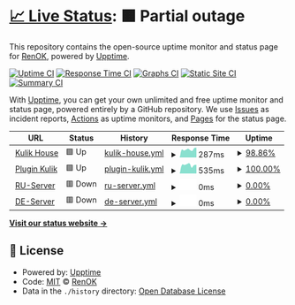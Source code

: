 # [📈 Live Status](https://uptime.kulik.uz): <!--live status--> **🟧 Partial outage**

This repository contains the open-source uptime monitor and status page for [RenOK](https://uptime.kulik.uz), powered by [Upptime](https://github.com/upptime/upptime).

[![Uptime CI](https://github.com/totavok8/uptime_kulik/workflows/Uptime%20CI/badge.svg)](https://github.com/totavok8/uptime_kulik/actions?query=workflow%3A%22Uptime+CI%22)
[![Response Time CI](https://github.com/totavok8/uptime_kulik/workflows/Response%20Time%20CI/badge.svg)](https://github.com/totavok8/uptime_kulik/actions?query=workflow%3A%22Response+Time+CI%22)
[![Graphs CI](https://github.com/totavok8/uptime_kulik/workflows/Graphs%20CI/badge.svg)](https://github.com/totavok8/uptime_kulik/actions?query=workflow%3A%22Graphs+CI%22)
[![Static Site CI](https://github.com/totavok8/uptime_kulik/workflows/Static%20Site%20CI/badge.svg)](https://github.com/totavok8/uptime_kulik/actions?query=workflow%3A%22Static+Site+CI%22)
[![Summary CI](https://github.com/totavok8/uptime_kulik/workflows/Summary%20CI/badge.svg)](https://github.com/totavok8/uptime_kulik/actions?query=workflow%3A%22Summary+CI%22)

With [Upptime](https://upptime.js.org), you can get your own unlimited and free uptime monitor and status page, powered entirely by a GitHub repository. We use [Issues](https://github.com/totavok8/uptime_kulik/issues) as incident reports, [Actions](https://github.com/totavok8/uptime_kulik/actions) as uptime monitors, and [Pages](https://uptime.kulik.uz) for the status page.

<!--start: status pages-->
<!-- This summary is generated by Upptime (https://github.com/upptime/upptime) -->
<!-- Do not edit this manually, your changes will be overwritten -->
<!-- prettier-ignore -->
| URL | Status | History | Response Time | Uptime |
| --- | ------ | ------- | ------------- | ------ |
| <img alt="" src="https://icons.duckduckgo.com/ip3/null.ico" height="13"> [Kulik House](cloud.kulik.uz) | 🟩 Up | [kulik-house.yml](https://github.com/totavok8/uptime_kulik/commits/HEAD/history/kulik-house.yml) | <details><summary><img alt="Response time graph" src="./graphs/kulik-house/response-time-week.png" height="20"> 287ms</summary><br><a href="https://totavok8.github.io/uptime_kulik/history/kulik-house"><img alt="Response time 311" src="https://img.shields.io/endpoint?url=https%3A%2F%2Fraw.githubusercontent.com%2Ftotavok8%2Fuptime_kulik%2FHEAD%2Fapi%2Fkulik-house%2Fresponse-time.json"></a><br><a href="https://totavok8.github.io/uptime_kulik/history/kulik-house"><img alt="24-hour response time 351" src="https://img.shields.io/endpoint?url=https%3A%2F%2Fraw.githubusercontent.com%2Ftotavok8%2Fuptime_kulik%2FHEAD%2Fapi%2Fkulik-house%2Fresponse-time-day.json"></a><br><a href="https://totavok8.github.io/uptime_kulik/history/kulik-house"><img alt="7-day response time 287" src="https://img.shields.io/endpoint?url=https%3A%2F%2Fraw.githubusercontent.com%2Ftotavok8%2Fuptime_kulik%2FHEAD%2Fapi%2Fkulik-house%2Fresponse-time-week.json"></a><br><a href="https://totavok8.github.io/uptime_kulik/history/kulik-house"><img alt="30-day response time 311" src="https://img.shields.io/endpoint?url=https%3A%2F%2Fraw.githubusercontent.com%2Ftotavok8%2Fuptime_kulik%2FHEAD%2Fapi%2Fkulik-house%2Fresponse-time-month.json"></a><br><a href="https://totavok8.github.io/uptime_kulik/history/kulik-house"><img alt="1-year response time 311" src="https://img.shields.io/endpoint?url=https%3A%2F%2Fraw.githubusercontent.com%2Ftotavok8%2Fuptime_kulik%2FHEAD%2Fapi%2Fkulik-house%2Fresponse-time-year.json"></a></details> | <details><summary><a href="https://totavok8.github.io/uptime_kulik/history/kulik-house">98.86%</a></summary><a href="https://totavok8.github.io/uptime_kulik/history/kulik-house"><img alt="All-time uptime 91.35%" src="https://img.shields.io/endpoint?url=https%3A%2F%2Fraw.githubusercontent.com%2Ftotavok8%2Fuptime_kulik%2FHEAD%2Fapi%2Fkulik-house%2Fuptime.json"></a><br><a href="https://totavok8.github.io/uptime_kulik/history/kulik-house"><img alt="24-hour uptime 100.00%" src="https://img.shields.io/endpoint?url=https%3A%2F%2Fraw.githubusercontent.com%2Ftotavok8%2Fuptime_kulik%2FHEAD%2Fapi%2Fkulik-house%2Fuptime-day.json"></a><br><a href="https://totavok8.github.io/uptime_kulik/history/kulik-house"><img alt="7-day uptime 98.86%" src="https://img.shields.io/endpoint?url=https%3A%2F%2Fraw.githubusercontent.com%2Ftotavok8%2Fuptime_kulik%2FHEAD%2Fapi%2Fkulik-house%2Fuptime-week.json"></a><br><a href="https://totavok8.github.io/uptime_kulik/history/kulik-house"><img alt="30-day uptime 98.39%" src="https://img.shields.io/endpoint?url=https%3A%2F%2Fraw.githubusercontent.com%2Ftotavok8%2Fuptime_kulik%2FHEAD%2Fapi%2Fkulik-house%2Fuptime-month.json"></a><br><a href="https://totavok8.github.io/uptime_kulik/history/kulik-house"><img alt="1-year uptime 91.35%" src="https://img.shields.io/endpoint?url=https%3A%2F%2Fraw.githubusercontent.com%2Ftotavok8%2Fuptime_kulik%2FHEAD%2Fapi%2Fkulik-house%2Fuptime-year.json"></a></details>
| <img alt="" src="https://icons.duckduckgo.com/ip3/cdn.kulik.uz.ico" height="13"> [Plugin Kulik](http://cdn.kulik.uz/) | 🟩 Up | [plugin-kulik.yml](https://github.com/totavok8/uptime_kulik/commits/HEAD/history/plugin-kulik.yml) | <details><summary><img alt="Response time graph" src="./graphs/plugin-kulik/response-time-week.png" height="20"> 535ms</summary><br><a href="https://totavok8.github.io/uptime_kulik/history/plugin-kulik"><img alt="Response time 655" src="https://img.shields.io/endpoint?url=https%3A%2F%2Fraw.githubusercontent.com%2Ftotavok8%2Fuptime_kulik%2FHEAD%2Fapi%2Fplugin-kulik%2Fresponse-time.json"></a><br><a href="https://totavok8.github.io/uptime_kulik/history/plugin-kulik"><img alt="24-hour response time 544" src="https://img.shields.io/endpoint?url=https%3A%2F%2Fraw.githubusercontent.com%2Ftotavok8%2Fuptime_kulik%2FHEAD%2Fapi%2Fplugin-kulik%2Fresponse-time-day.json"></a><br><a href="https://totavok8.github.io/uptime_kulik/history/plugin-kulik"><img alt="7-day response time 535" src="https://img.shields.io/endpoint?url=https%3A%2F%2Fraw.githubusercontent.com%2Ftotavok8%2Fuptime_kulik%2FHEAD%2Fapi%2Fplugin-kulik%2Fresponse-time-week.json"></a><br><a href="https://totavok8.github.io/uptime_kulik/history/plugin-kulik"><img alt="30-day response time 662" src="https://img.shields.io/endpoint?url=https%3A%2F%2Fraw.githubusercontent.com%2Ftotavok8%2Fuptime_kulik%2FHEAD%2Fapi%2Fplugin-kulik%2Fresponse-time-month.json"></a><br><a href="https://totavok8.github.io/uptime_kulik/history/plugin-kulik"><img alt="1-year response time 655" src="https://img.shields.io/endpoint?url=https%3A%2F%2Fraw.githubusercontent.com%2Ftotavok8%2Fuptime_kulik%2FHEAD%2Fapi%2Fplugin-kulik%2Fresponse-time-year.json"></a></details> | <details><summary><a href="https://totavok8.github.io/uptime_kulik/history/plugin-kulik">100.00%</a></summary><a href="https://totavok8.github.io/uptime_kulik/history/plugin-kulik"><img alt="All-time uptime 99.96%" src="https://img.shields.io/endpoint?url=https%3A%2F%2Fraw.githubusercontent.com%2Ftotavok8%2Fuptime_kulik%2FHEAD%2Fapi%2Fplugin-kulik%2Fuptime.json"></a><br><a href="https://totavok8.github.io/uptime_kulik/history/plugin-kulik"><img alt="24-hour uptime 100.00%" src="https://img.shields.io/endpoint?url=https%3A%2F%2Fraw.githubusercontent.com%2Ftotavok8%2Fuptime_kulik%2FHEAD%2Fapi%2Fplugin-kulik%2Fuptime-day.json"></a><br><a href="https://totavok8.github.io/uptime_kulik/history/plugin-kulik"><img alt="7-day uptime 100.00%" src="https://img.shields.io/endpoint?url=https%3A%2F%2Fraw.githubusercontent.com%2Ftotavok8%2Fuptime_kulik%2FHEAD%2Fapi%2Fplugin-kulik%2Fuptime-week.json"></a><br><a href="https://totavok8.github.io/uptime_kulik/history/plugin-kulik"><img alt="30-day uptime 99.96%" src="https://img.shields.io/endpoint?url=https%3A%2F%2Fraw.githubusercontent.com%2Ftotavok8%2Fuptime_kulik%2FHEAD%2Fapi%2Fplugin-kulik%2Fuptime-month.json"></a><br><a href="https://totavok8.github.io/uptime_kulik/history/plugin-kulik"><img alt="1-year uptime 99.96%" src="https://img.shields.io/endpoint?url=https%3A%2F%2Fraw.githubusercontent.com%2Ftotavok8%2Fuptime_kulik%2FHEAD%2Fapi%2Fplugin-kulik%2Fuptime-year.json"></a></details>
| <img alt="" src="https://icons.duckduckgo.com/ip3/null.ico" height="13"> [RU-Server](ruclast.kulik.uz) | 🟥 Down | [ru-server.yml](https://github.com/totavok8/uptime_kulik/commits/HEAD/history/ru-server.yml) | <details><summary><img alt="Response time graph" src="./graphs/ru-server/response-time-week.png" height="20"> 0ms</summary><br><a href="https://totavok8.github.io/uptime_kulik/history/ru-server"><img alt="Response time 0" src="https://img.shields.io/endpoint?url=https%3A%2F%2Fraw.githubusercontent.com%2Ftotavok8%2Fuptime_kulik%2FHEAD%2Fapi%2Fru-server%2Fresponse-time.json"></a><br><a href="https://totavok8.github.io/uptime_kulik/history/ru-server"><img alt="24-hour response time 0" src="https://img.shields.io/endpoint?url=https%3A%2F%2Fraw.githubusercontent.com%2Ftotavok8%2Fuptime_kulik%2FHEAD%2Fapi%2Fru-server%2Fresponse-time-day.json"></a><br><a href="https://totavok8.github.io/uptime_kulik/history/ru-server"><img alt="7-day response time 0" src="https://img.shields.io/endpoint?url=https%3A%2F%2Fraw.githubusercontent.com%2Ftotavok8%2Fuptime_kulik%2FHEAD%2Fapi%2Fru-server%2Fresponse-time-week.json"></a><br><a href="https://totavok8.github.io/uptime_kulik/history/ru-server"><img alt="30-day response time 0" src="https://img.shields.io/endpoint?url=https%3A%2F%2Fraw.githubusercontent.com%2Ftotavok8%2Fuptime_kulik%2FHEAD%2Fapi%2Fru-server%2Fresponse-time-month.json"></a><br><a href="https://totavok8.github.io/uptime_kulik/history/ru-server"><img alt="1-year response time 0" src="https://img.shields.io/endpoint?url=https%3A%2F%2Fraw.githubusercontent.com%2Ftotavok8%2Fuptime_kulik%2FHEAD%2Fapi%2Fru-server%2Fresponse-time-year.json"></a></details> | <details><summary><a href="https://totavok8.github.io/uptime_kulik/history/ru-server">0.00%</a></summary><a href="https://totavok8.github.io/uptime_kulik/history/ru-server"><img alt="All-time uptime 0.00%" src="https://img.shields.io/endpoint?url=https%3A%2F%2Fraw.githubusercontent.com%2Ftotavok8%2Fuptime_kulik%2FHEAD%2Fapi%2Fru-server%2Fuptime.json"></a><br><a href="https://totavok8.github.io/uptime_kulik/history/ru-server"><img alt="24-hour uptime 0.00%" src="https://img.shields.io/endpoint?url=https%3A%2F%2Fraw.githubusercontent.com%2Ftotavok8%2Fuptime_kulik%2FHEAD%2Fapi%2Fru-server%2Fuptime-day.json"></a><br><a href="https://totavok8.github.io/uptime_kulik/history/ru-server"><img alt="7-day uptime 0.00%" src="https://img.shields.io/endpoint?url=https%3A%2F%2Fraw.githubusercontent.com%2Ftotavok8%2Fuptime_kulik%2FHEAD%2Fapi%2Fru-server%2Fuptime-week.json"></a><br><a href="https://totavok8.github.io/uptime_kulik/history/ru-server"><img alt="30-day uptime 0.00%" src="https://img.shields.io/endpoint?url=https%3A%2F%2Fraw.githubusercontent.com%2Ftotavok8%2Fuptime_kulik%2FHEAD%2Fapi%2Fru-server%2Fuptime-month.json"></a><br><a href="https://totavok8.github.io/uptime_kulik/history/ru-server"><img alt="1-year uptime 0.00%" src="https://img.shields.io/endpoint?url=https%3A%2F%2Fraw.githubusercontent.com%2Ftotavok8%2Fuptime_kulik%2FHEAD%2Fapi%2Fru-server%2Fuptime-year.json"></a></details>
| <img alt="" src="https://icons.duckduckgo.com/ip3/null.ico" height="13"> [DE-Server](deuts-cdn.kulik.uz) | 🟥 Down | [de-server.yml](https://github.com/totavok8/uptime_kulik/commits/HEAD/history/de-server.yml) | <details><summary><img alt="Response time graph" src="./graphs/de-server/response-time-week.png" height="20"> 0ms</summary><br><a href="https://totavok8.github.io/uptime_kulik/history/de-server"><img alt="Response time 159" src="https://img.shields.io/endpoint?url=https%3A%2F%2Fraw.githubusercontent.com%2Ftotavok8%2Fuptime_kulik%2FHEAD%2Fapi%2Fde-server%2Fresponse-time.json"></a><br><a href="https://totavok8.github.io/uptime_kulik/history/de-server"><img alt="24-hour response time 0" src="https://img.shields.io/endpoint?url=https%3A%2F%2Fraw.githubusercontent.com%2Ftotavok8%2Fuptime_kulik%2FHEAD%2Fapi%2Fde-server%2Fresponse-time-day.json"></a><br><a href="https://totavok8.github.io/uptime_kulik/history/de-server"><img alt="7-day response time 0" src="https://img.shields.io/endpoint?url=https%3A%2F%2Fraw.githubusercontent.com%2Ftotavok8%2Fuptime_kulik%2FHEAD%2Fapi%2Fde-server%2Fresponse-time-week.json"></a><br><a href="https://totavok8.github.io/uptime_kulik/history/de-server"><img alt="30-day response time 159" src="https://img.shields.io/endpoint?url=https%3A%2F%2Fraw.githubusercontent.com%2Ftotavok8%2Fuptime_kulik%2FHEAD%2Fapi%2Fde-server%2Fresponse-time-month.json"></a><br><a href="https://totavok8.github.io/uptime_kulik/history/de-server"><img alt="1-year response time 159" src="https://img.shields.io/endpoint?url=https%3A%2F%2Fraw.githubusercontent.com%2Ftotavok8%2Fuptime_kulik%2FHEAD%2Fapi%2Fde-server%2Fresponse-time-year.json"></a></details> | <details><summary><a href="https://totavok8.github.io/uptime_kulik/history/de-server">0.00%</a></summary><a href="https://totavok8.github.io/uptime_kulik/history/de-server"><img alt="All-time uptime 7.12%" src="https://img.shields.io/endpoint?url=https%3A%2F%2Fraw.githubusercontent.com%2Ftotavok8%2Fuptime_kulik%2FHEAD%2Fapi%2Fde-server%2Fuptime.json"></a><br><a href="https://totavok8.github.io/uptime_kulik/history/de-server"><img alt="24-hour uptime 0.00%" src="https://img.shields.io/endpoint?url=https%3A%2F%2Fraw.githubusercontent.com%2Ftotavok8%2Fuptime_kulik%2FHEAD%2Fapi%2Fde-server%2Fuptime-day.json"></a><br><a href="https://totavok8.github.io/uptime_kulik/history/de-server"><img alt="7-day uptime 0.00%" src="https://img.shields.io/endpoint?url=https%3A%2F%2Fraw.githubusercontent.com%2Ftotavok8%2Fuptime_kulik%2FHEAD%2Fapi%2Fde-server%2Fuptime-week.json"></a><br><a href="https://totavok8.github.io/uptime_kulik/history/de-server"><img alt="30-day uptime 5.91%" src="https://img.shields.io/endpoint?url=https%3A%2F%2Fraw.githubusercontent.com%2Ftotavok8%2Fuptime_kulik%2FHEAD%2Fapi%2Fde-server%2Fuptime-month.json"></a><br><a href="https://totavok8.github.io/uptime_kulik/history/de-server"><img alt="1-year uptime 7.12%" src="https://img.shields.io/endpoint?url=https%3A%2F%2Fraw.githubusercontent.com%2Ftotavok8%2Fuptime_kulik%2FHEAD%2Fapi%2Fde-server%2Fuptime-year.json"></a></details>

<!--end: status pages-->

[**Visit our status website →**](https://uptime.kulik.uz)

## 📄 License

- Powered by: [Upptime](https://github.com/upptime/upptime)
- Code: [MIT](./LICENSE) © [RenOK](https://uptime.kulik.uz)
- Data in the `./history` directory: [Open Database License](https://opendatacommons.org/licenses/odbl/1-0/)
